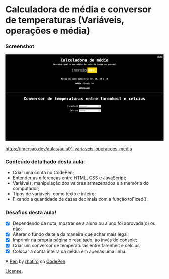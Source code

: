 # Calculadora de média e conversor de temperaturas (Variáveis, operações e média)

### Screenshot

![](screenshot.png)

https://imersao.dev/aulas/aula01-variaveis-operacoes-media

### Conteúdo detalhado desta aula:

- Criar uma conta no CodePen;
- Entender as diferenças entre HTML, CSS e JavaScript;
- Variáveis, manipulação dos valores armazenados e a memória do computador;
- Tipos de variáveis, como texto e inteiro;
- Fixando a quantidade de casas decimais com a função toFixed().

### Desafios desta aula!

- [x] Dependendo da nota, mostrar se a aluna ou aluno foi aprovada(o) ou não;
- [x] Alterar o fundo da tela da maneira que achar mais legal;
- [x] Imprimir na própria página o resultado, ao invés do console;
- [x] Criar um conversor de temperaturas entre farenheit e celcius;
- [x] Colocar a conta inteira da média em apenas uma linha.

A [Pen](https://codepen.io/rhatiro/pen/xxjwgoK) by [rhatiro](https://codepen.io/rhatiro) on [CodePen](https://codepen.io).

[License](https://codepen.io/license/pen/xxjwgoK).
